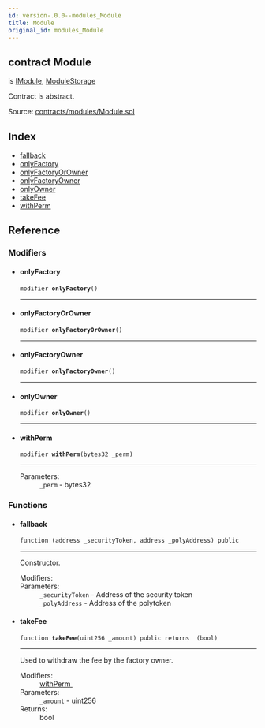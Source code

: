 ```yaml
---
id: version-.0.0--modules_Module
title: Module
original_id: modules_Module
---
```


<div class="contract-doc"><div class="contract"><h2 class="contract-header"><span class="contract-kind">contract</span> Module</h2><p class="base-contracts"><span>is</span> <a href="interfaces_IModule.html">IModule</a><span>, </span><a href="modules_ModuleStorage.html">ModuleStorage</a></p><p class="description">Contract is abstract.</p><div class="source">Source: <a href="https://github.com/PolymathNetwork/polymath-core/blob/v2.1.0/contracts/modules/Module.sol" target="_blank">contracts/modules/Module.sol</a></div></div><div class="index"><h2>Index</h2><ul><li><a href="modules_Module.html#">fallback</a></li><li><a href="modules_Module.html#onlyFactory">onlyFactory</a></li><li><a href="modules_Module.html#onlyFactoryOrOwner">onlyFactoryOrOwner</a></li><li><a href="modules_Module.html#onlyFactoryOwner">onlyFactoryOwner</a></li><li><a href="modules_Module.html#onlyOwner">onlyOwner</a></li><li><a href="modules_Module.html#takeFee">takeFee</a></li><li><a href="modules_Module.html#withPerm">withPerm</a></li></ul></div><div class="reference"><h2>Reference</h2><div class="modifiers"><h3>Modifiers</h3><ul><li><div class="item modifier"><span id="onlyFactory" class="anchor-marker"></span><h4 class="name">onlyFactory</h4><div class="body"><code class="signature">modifier <strong>onlyFactory</strong><span>() </span></code><hr/></div></div></li><li><div class="item modifier"><span id="onlyFactoryOrOwner" class="anchor-marker"></span><h4 class="name">onlyFactoryOrOwner</h4><div class="body"><code class="signature">modifier <strong>onlyFactoryOrOwner</strong><span>() </span></code><hr/></div></div></li><li><div class="item modifier"><span id="onlyFactoryOwner" class="anchor-marker"></span><h4 class="name">onlyFactoryOwner</h4><div class="body"><code class="signature">modifier <strong>onlyFactoryOwner</strong><span>() </span></code><hr/></div></div></li><li><div class="item modifier"><span id="onlyOwner" class="anchor-marker"></span><h4 class="name">onlyOwner</h4><div class="body"><code class="signature">modifier <strong>onlyOwner</strong><span>() </span></code><hr/></div></div></li><li><div class="item modifier"><span id="withPerm" class="anchor-marker"></span><h4 class="name">withPerm</h4><div class="body"><code class="signature">modifier <strong>withPerm</strong><span>(bytes32 _perm) </span></code><hr/><dl><dt><span class="label-parameters">Parameters:</span></dt><dd><div><code>_perm</code> - bytes32</div></dd></dl></div></div></li></ul></div><div class="functions"><h3>Functions</h3><ul><li><div class="item function"><span id="fallback" class="anchor-marker"></span><h4 class="name">fallback</h4><div class="body"><code class="signature">function <strong></strong><span>(address _securityToken, address _polyAddress) </span><span>public </span></code><hr/><div class="description"><p>Constructor.</p></div><dl><dt><span class="label-modifiers">Modifiers:</span></dt><dd></dd><dt><span class="label-parameters">Parameters:</span></dt><dd><div><code>_securityToken</code> - Address of the security token</div><div><code>_polyAddress</code> - Address of the polytoken</div></dd></dl></div></div></li><li><div class="item function"><span id="takeFee" class="anchor-marker"></span><h4 class="name">takeFee</h4><div class="body"><code class="signature">function <strong>takeFee</strong><span>(uint256 _amount) </span><span>public </span><span>returns  (bool) </span></code><hr/><div class="description"><p>Used to withdraw the fee by the factory owner.</p></div><dl><dt><span class="label-modifiers">Modifiers:</span></dt><dd><a href="modules_Module.html#withPerm">withPerm </a></dd><dt><span class="label-parameters">Parameters:</span></dt><dd><div><code>_amount</code> - uint256</div></dd><dt><span class="label-return">Returns:</span></dt><dd>bool</dd></dl></div></div></li></ul></div></div></div>
